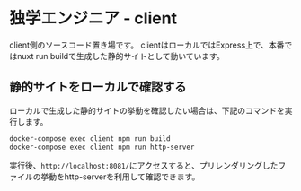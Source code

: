 # 独学エンジニア - client

client側のソースコード置き場です。
clientはローカルではExpress上で、本番ではnuxt run buildで生成した静的サイトとして動いています。

## 静的サイトをローカルで確認する

ローカルで生成した静的サイトの挙動を確認したい場合は、下記のコマンドを実行します。

```bash
docker-compose exec client npm run build
docker-compose exec client npm run http-server
```

実行後、`http://localhost:8081/`にアクセスすると、プリレンダリングしたファイルの挙動をhttp-serverを利用して確認できます。
